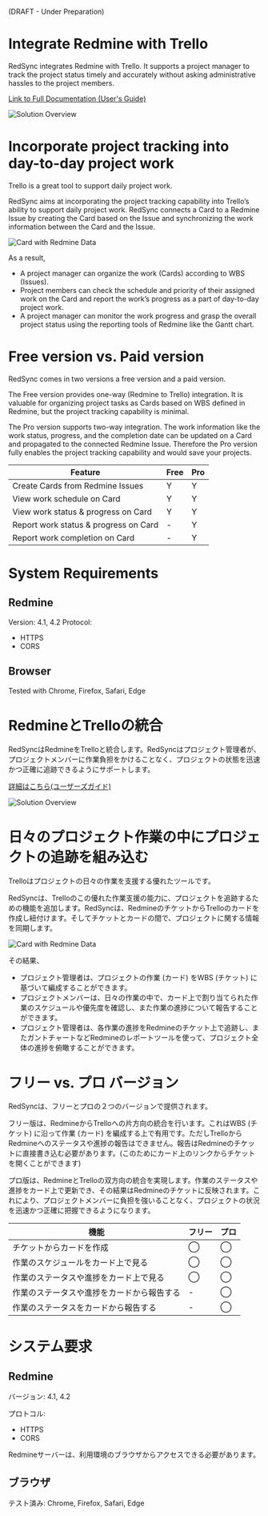 (DRAFT - Under Preparation)

# Integrate Redmine with Trello

RedSync integrates Redmine with Trello. It supports a project manager to track the project status timely and accurately without asking administrative hassles to the project members.

[Link to Full Documentation (User's Guide)](https://pvision.jp/apps/2022/03/17/redsync-power-up/)

![Solution Overview](https://pvision.jp/apps/wp-content/uploads/2022/03/redsync-system-overview.png)

# Incorporate project tracking into day-to-day project work

Trello is a great tool to support daily project work. 

RedSync aims at incorporating the project tracking capability into Trello’s ability to support daily project work. RedSync connects a Card to a Redmine Issue by creating the Card based on the Issue and synchronizing the work information between the Card and the Issue.

![Card with Redmine Data](https://pvision.jp/apps/wp-content/uploads/2022/03/redsync-sync-card-and-issue.png)

As a result,

- A project manager can organize the work (Cards) according to WBS (Issues).
- Project members can check the schedule and priority of their assigned work on the Card and report the work’s progress as a part of day-to-day project work.
- A project manager can monitor the work progress and grasp the overall project status using the reporting tools of Redmine like the Gantt chart.

# Free version vs. Paid version

RedSync comes in two versions a free version and a paid version.

The Free version provides one-way (Redmine to Trello) integration. It is valuable for organizing project tasks as Cards based on WBS defined in Redmine, but the project tracking capability is minimal.

The Pro version supports two-way integration. The work information like the work status, progress, and the completion date can be updated on a Card and propagated to the connected Redmine Issue. Therefore the Pro version fully enables the project tracking capability and would save your projects.

|Feature|Free|Pro|
|---|---|---|
|Create Cards from Redmine Issues|Y|Y|
|View work schedule on Card|Y|Y|
|View work status & progress on Card|Y|Y|
|Report work status & progress on Card|-|Y|
|Report work completion on Card|-|Y|

# System Requirements
## Redmine
Version: 4.1, 4.2
Protocol:

- HTTPS
- CORS

## Browser
Tested with Chrome, Firefox, Safari, Edge

# RedmineとTrelloの統合

RedSyncはRedmineをTrelloと統合します。RedSyncはプロジェクト管理者が、プロジェクトメンバーに作業負担をかけることなく、プロジェクトの状態を迅速かつ正確に追跡できるようにサポートします。

[詳細はこちら(ユーザーズガイド)](https://pvision.jp/apps/2022/03/24/redsync-power-up-jp/)

![Solution Overview](https://pvision.jp/apps/wp-content/uploads/2022/03/redsync-solution-overview.png)

# 日々のプロジェクト作業の中にプロジェクトの追跡を組み込む

Trelloはプロジェクトの日々の作業を支援する優れたツールです。

RedSyncは、Trelloのこの優れた作業支援の能力に、プロジェクトを追跡するための機能を追加します。RedSyncは、RedmineのチケットからTrelloのカードを作成し紐付けます。そしてチケットとカードの間で、プロジェクトに関する情報を同期します。

![Card with Redmine Data](https://pvision.jp/apps/wp-content/uploads/2022/03/redsync-card-and-issue.png)

その結果、

- プロジェクト管理者は、プロジェクトの作業 (カード) をWBS (チケット) に基づいて編成することができます。
- プロジェクトメンバーは、日々の作業の中で、カード上で割り当てられた作業のスケジュールや優先度を確認し、また作業の進捗について報告することができます。
- プロジェクト管理者は、各作業の進捗をRedmineのチケット上で追跡し、またガントチャートなどRedmineのレポートツールを使って、プロジェクト全体の進捗を俯瞰することができます。

# フリー vs. プロ バージョン

RedSyncは、フリーとプロの２つのバージョンで提供されます。

フリー版は、RedmineからTrelloへの片方向の統合を行います。これはWBS (チケット) に沿って作業 (カード) を編成する上で有用です。ただしTrelloからRedmineへのステータスや進捗の報告はできません。報告はRedmineのチケットに直接書き込む必要があります。(このためにカード上のリンクからチケットを開くことができます)

プロ版は、RedmineとTrelloの双方向の統合を実現します。作業のステータスや進捗をカード上で更新でき、その結果はRedmineのチケットに反映されます。これにより、プロジェクトメンバーに負担を強いることなく、プロジェクトの状況を迅速かつ正確に把握できるようになります。

|機能|フリー|プロ|
|---|---|---|
|チケットからカードを作成|◯|◯|
|作業のスケジュールをカード上で見る|◯|◯|
|作業のステータスや進捗をカード上で見る|◯|◯|
|作業のステータスや進捗をカードから報告する|-|◯|
|作業のステータスをカードから報告する|-|◯|

# システム要求
## Redmine
バージョン: 4.1, 4.2

プロトコル:
- HTTPS
- CORS

Redmineサーバーは、利用環境のブラウザからアクセスできる必要があります。

## ブラウザ
テスト済み: Chrome, Firefox, Safari, Edge
